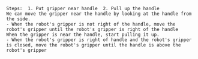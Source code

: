 
    Steps:  1. Put gripper near handle  2. Pull up the handle
    We can move the gripper near the handle by looking at the handle from the side.
    - When the robot's gripper is not right of the handle, move the robot's gripper until the robot's gripper is right of the handle
    When the gripper is near the handle, start pulling it up.
    - When the robot's gripper is right of handle and the robot's gripper is closed, move the robot's gripper until the handle is above the robot's gripper
